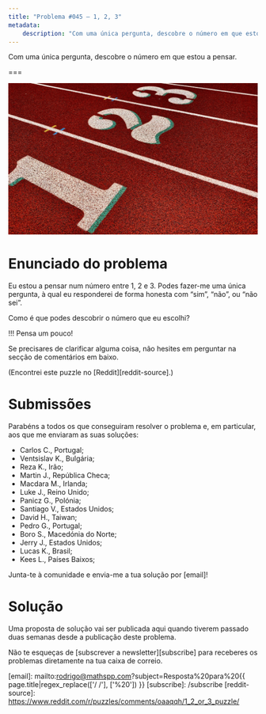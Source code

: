 ```yaml
---
title: "Problema #045 – 1, 2, 3"
metadata:
    description: "Com uma única pergunta, descobre o número em que estou a pensar."
---
```


Com uma única pergunta, descobre o número em que estou a pensar.

===

![Uma imagem com os números 1, 2 e 3.](thumbnail.png "Recorte de uma fotografia de Charlie Wollborg do site Unsplash.")

# Enunciado do problema

Eu estou a pensar num número entre 1, 2 e 3.
Podes fazer-me uma única pergunta, à qual eu responderei de forma honesta
com “sim”, “não”, ou “não sei”.

Como é que podes descobrir o número que eu escolhi?

!!! Pensa um pouco!

Se precisares de clarificar alguma coisa, não hesites em perguntar na secção de comentários em baixo.

(Encontrei este puzzle no [Reddit][reddit-source].)


# Submissões

Parabéns a todos os que conseguiram resolver o problema e,
em particular, aos que me enviaram as suas soluções:

 - Carlos C., Portugal;
 - Ventsislav K., Bulgária;
 - Reza K., Irão;
 - Martin J., República Checa;
 - Macdara M., Irlanda;
 - Luke J., Reino Unido;
 - Panicz G., Polónia;
 - Santiago V., Estados Unidos;
 - David H., Taiwan;
 - Pedro G., Portugal;
 - Boro S., Macedónia do Norte;
 - Jerry J., Estados Unidos;
 - Lucas K., Brasil;
 - Kees L., Países Baixos;

Junta-te à comunidade e envia-me a tua solução por [email]!


# Solução

Uma proposta de solução vai ser publicada aqui quando tiverem passado duas semanas desde a publicação deste problema.


Não te esqueças de [subscrever a newsletter][subscribe] para receberes os problemas diretamente na tua caixa de correio.

[email]: mailto:rodrigo@mathspp.com?subject=Resposta%20para%20{{ page.title|regex_replace(['/ /'], ['%20']) }}
[subscribe]: /subscribe
[reddit-source]: https://www.reddit.com/r/puzzles/comments/oaaqqh/1_2_or_3_puzzle/

